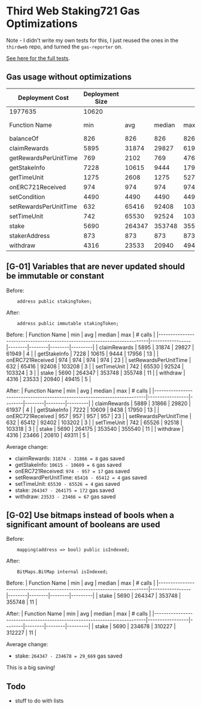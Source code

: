 # Third Web Staking721 Gas Optimizations

Note - I didn't write my own tests for this, I just reused the ones in the `thirdweb` repo, and turned the `gas-reporter` on.

[See here for the full tests](https://github.com/thirdweb-dev/contracts/blob/main/src/test/sdk/extension/StakingExtension.t.so).

## Gas usage without optimizations


| Deployment Cost                                                          | Deployment Size |        |        |        |         |
|--------------------------------------------------------------------------|-----------------|--------|--------|--------|---------|
| 1977635                                                                  | 10620           |        |        |        |         |
| Function Name                                                            | min             | avg    | median | max    | # calls |
| balanceOf                                                                | 826             | 826    | 826    | 826    | 1       |
| claimRewards                                                             | 5895            | 31874  | 29827  | 61949  | 4       |
| getRewardsPerUnitTime                                                    | 769             | 2102   | 769    | 4769   | 3       |
| getStakeInfo                                                             | 7228            | 10615  | 9444   | 17956  | 13      |
| getTimeUnit                                                              | 1275            | 2608   | 1275   | 5275   | 3       |
| onERC721Received                                                         | 974             | 974    | 974    | 974    | 23      |
| setCondition                                                             | 4490            | 4490   | 4490   | 4490   | 2       |
| setRewardsPerUnitTime                                                    | 632             | 65416  | 92408  | 103208 | 3       |
| setTimeUnit                                                              | 742             | 65530  | 92524  | 103324 | 3       |
| stake                                                                    | 5690            | 264347 | 353748 | 355748 | 11      |
| stakerAddress                                                            | 873             | 873    | 873    | 873    | 10      |
| withdraw                                                                 | 4316            | 23533  | 20940  | 49415  | 5       |


## [G-01] Variables that are never updated should be immutable or constant

Before:
```solidity
    address public stakingToken;
```

After:
```solidity
    address public immutable stakingToken;
```

Before:
| Function Name                                                            | min             | avg    | median | max    | # calls |
|--------------------------------------------------------------------------|-----------------|--------|--------|--------|---------|
| claimRewards                                                             | 5895            | 31874  | 29827  | 61949  | 4       |
| getStakeInfo                                                             | 7228            | 10615  | 9444   | 17956  | 13      |
| onERC721Received                                                         | 974             | 974    | 974    | 974    | 23      |
| setRewardsPerUnitTime                                                    | 632             | 65416  | 92408  | 103208 | 3       |
| setTimeUnit                                                              | 742             | 65530  | 92524  | 103324 | 3       |
| stake                                                                    | 5690            | 264347 | 353748 | 355748 | 11      |
| withdraw                                                                 | 4316            | 23533  | 20940  | 49415  | 5       |

After:
| Function Name                                                            | min             | avg    | median | max    | # calls |
|--------------------------------------------------------------------------|-----------------|--------|--------|--------|---------|
| claimRewards                                                             | 5889            | 31866  | 29820  | 61937  | 4       |
| getStakeInfo                                                             | 7222            | 10609  | 9438   | 17950  | 13      |
| onERC721Received                                                         | 957             | 957    | 957    | 957    | 23      |
| setRewardsPerUnitTime                                                    | 632             | 65412  | 92402  | 103202 | 3       |
| setTimeUnit                                                              | 742             | 65526  | 92518  | 103318 | 3       |
| stake                                                                    | 5690            | 264175 | 353540 | 355540 | 11      |
| withdraw                                                                 | 4316            | 23466  | 20810  | 49311  | 5       |

Average change:
- claimRewards: `31874 - 31866 = 8` gas saved
- getStakeInfo: `10615 - 10609 = 6` gas saved
- onERC721Received: `974 - 957 = 17` gas saved
- setRewardPerUnitTime: `65416 - 65412 = 4` gas saved
- setTimeUnit: `65530 - 65526 = 4` gas saved
- stake: `264347 - 264175 = 172` gas saved
- withdraw: `23533 - 23466 = 67` gas saved

## [G-02] Use bitmaps instead of bools when a significant amount of booleans are used

Before:
```solidity
    mapping(address => bool) public isIndexed;
```

After:
```solidity
    BitMaps.BitMap internal isIndexed;
```

Before:
| Function Name                                                            | min             | avg    | median | max    | # calls |
|--------------------------------------------------------------------------|-----------------|--------|--------|--------|---------|
| stake                                                                    | 5690            | 264347 | 353748 | 355748 | 11      |


After:
| Function Name                                                            | min             | avg    | median | max    | # calls |
|--------------------------------------------------------------------------|-----------------|--------|--------|--------|---------|
| stake                                                                    | 5690            | 234678 | 310227 | 312227 | 11      |

Average change:
- stake: `264347 - 234678 = 29_669` gas saved

This is a big saving!

## Todo

- stuff to do with lists
